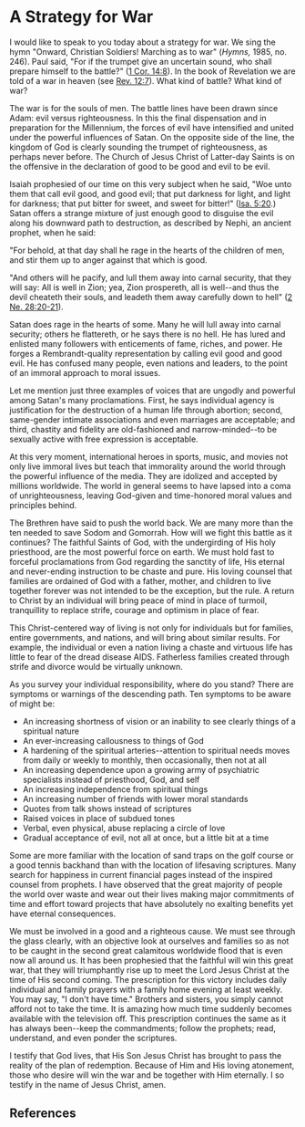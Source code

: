 # A Strategy for War

I would like to speak to you today about a strategy for war. We sing the hymn
"Onward, Christian Soldiers! Marching as to war" (_Hymns,_ 1985, no. 246).
Paul said, "For if the trumpet give an uncertain sound, who shall prepare
himself to the battle?" ([1 Cor. 14:8](/scriptures/nt/1-cor/14.8?lang=eng#7)).
In the book of Revelation we are told of a war in heaven (see [Rev.
12:7](/scriptures/nt/rev/12.7?lang=eng#6)). What kind of battle? What kind of
war?

The war is for the souls of men. The battle lines have been drawn since Adam:
evil versus righteousness. In this the final dispensation and in preparation
for the Millennium, the forces of evil have intensified and united under the
powerful influences of Satan. On the opposite side of the line, the kingdom of
God is clearly sounding the trumpet of righteousness, as perhaps never before.
The Church of Jesus Christ of Latter-day Saints is on the offensive in the
declaration of good to be good and evil to be evil.

Isaiah prophesied of our time on this very subject when he said, "Woe unto
them that call evil good, and good evil; that put darkness for light, and
light for darkness; that put bitter for sweet, and sweet for bitter!" ([Isa.
5:20](/scriptures/ot/isa/5.20?lang=eng#19).) Satan offers a strange mixture of
just enough good to disguise the evil along his downward path to destruction,
as described by Nephi, an ancient prophet, when he said:

"For behold, at that day shall he rage in the hearts of the children of men,
and stir them up to anger against that which is good.

"And others will he pacify, and lull them away into carnal security, that they
will say: All is well in Zion; yea, Zion prospereth, all is well--and thus the
devil cheateth their souls, and leadeth them away carefully down to hell" ([2
Ne. 28:20-21](/scriptures/bofm/2-ne/28.20-21?lang=eng#19)).

Satan does rage in the hearts of some. Many he will lull away into carnal
security; others he flattereth, or he says there is no hell. He has lured and
enlisted many followers with enticements of fame, riches, and power. He forges
a Rembrandt-quality representation by calling evil good and good evil. He has
confused many people, even nations and leaders, to the point of an immoral
approach to moral issues.

Let me mention just three examples of voices that are ungodly and powerful
among Satan's many proclamations. First, he says individual agency is
justification for the destruction of a human life through abortion; second,
same-gender intimate associations and even marriages are acceptable; and
third, chastity and fidelity are old-fashioned and narrow-minded--to be
sexually active with free expression is acceptable.

At this very moment, international heroes in sports, music, and movies not
only live immoral lives but teach that immorality around the world through the
powerful influence of the media. They are idolized and accepted by millions
worldwide. The world in general seems to have lapsed into a coma of
unrighteousness, leaving God-given and time-honored moral values and
principles behind.

The Brethren have said to push the world back. We are many more than the ten
needed to save Sodom and Gomorrah. How will we fight this battle as it
continues? The faithful Saints of God, with the undergirding of His holy
priesthood, are the most powerful force on earth. We must hold fast to
forceful proclamations from God regarding the sanctity of life, His eternal
and never-ending instruction to be chaste and pure. His loving counsel that
families are ordained of God with a father, mother, and children to live
together forever was not intended to be the exception, but the rule. A return
to Christ by an individual will bring peace of mind in place of turmoil,
tranquillity to replace strife, courage and optimism in place of fear.

This Christ-centered way of living is not only for individuals but for
families, entire governments, and nations, and will bring about similar
results. For example, the individual or even a nation living a chaste and
virtuous life has little to fear of the dread disease AIDS. Fatherless
families created through strife and divorce would be virtually unknown.

As you survey your individual responsibility, where do you stand? There are
symptoms or warnings of the descending path. Ten symptoms to be aware of might
be:

  * An increasing shortness of vision or an inability to see clearly things of a spiritual nature 
  * An ever-increasing callousness to things of God 
  * A hardening of the spiritual arteries--attention to spiritual needs moves from daily or weekly to monthly, then occasionally, then not at all 
  * An increasing dependence upon a growing army of psychiatric specialists instead of priesthood, God, and self 
  * An increasing independence from spiritual things 
  * An increasing number of friends with lower moral standards 
  * Quotes from talk shows instead of scriptures 
  * Raised voices in place of subdued tones 
  * Verbal, even physical, abuse replacing a circle of love 
  * Gradual acceptance of evil, not all at once, but a little bit at a time 

Some are more familiar with the location of sand traps on the golf course or a
good tennis backhand than with the location of lifesaving scriptures. Many
search for happiness in current financial pages instead of the inspired
counsel from prophets. I have observed that the great majority of people the
world over waste and wear out their lives making major commitments of time and
effort toward projects that have absolutely no exalting benefits yet have
eternal consequences.

We must be involved in a good and a righteous cause. We must see through the
glass clearly, with an objective look at ourselves and families so as not to
be caught in the second great calamitous worldwide flood that is even now all
around us. It has been prophesied that the faithful will win this great war,
that they will triumphantly rise up to meet the Lord Jesus Christ at the time
of His second coming. The prescription for this victory includes daily
individual and family prayers with a family home evening at least weekly. You
may say, "I don't have time." Brothers and sisters, you simply cannot afford
not to take the time. It is amazing how much time suddenly becomes available
with the television off. This prescription continues the same as it has always
been--keep the commandments; follow the prophets; read, understand, and even
ponder the scriptures.

I testify that God lives, that His Son Jesus Christ has brought to pass the
reality of the plan of redemption. Because of Him and His loving atonement,
those who desire will win the war and be together with Him eternally. I so
testify in the name of Jesus Christ, amen.

## References

